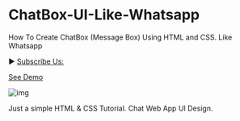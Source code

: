 # ChatBox-UI-Like-Whatsapp
How To Create ChatBox (Message Box) Using HTML and CSS. Like Whatsapp 

► [Subscribe Us:](https://www.youtube.com/codingwithelias?sub_confirmation=1)

[See Demo](https://eliasfsdev.github.io/ChatBox-UI-Like-Whatsapp/)

![img](https://github.com/eliasFsDev/ChatBox-UI-Like-Whatsapp/blob/master/2.png)


Just a simple HTML &amp; CSS Tutorial. 
Chat Web App UI Design.
